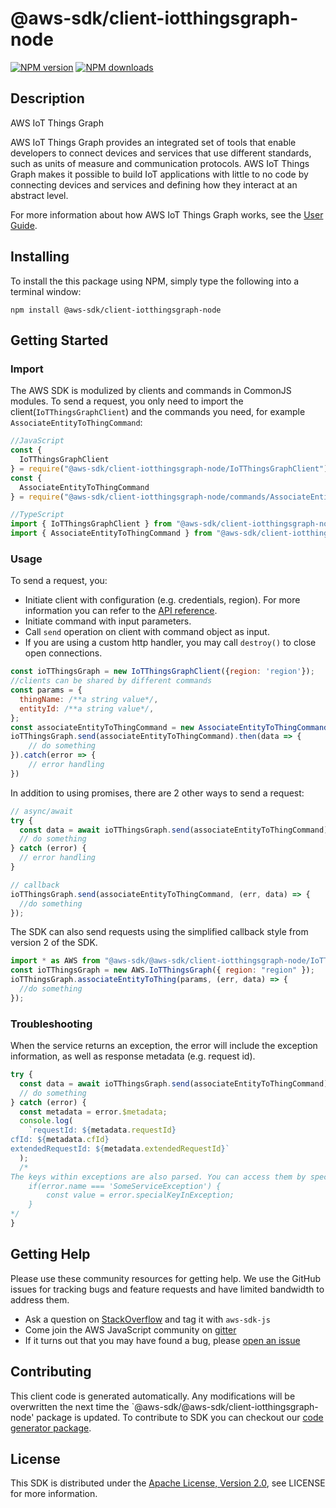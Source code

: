 # @aws-sdk/client-iotthingsgraph-node

[![NPM version](https://img.shields.io/npm/v/@aws-sdk/client-iotthingsgraph-node/preview.svg)](https://www.npmjs.com/package/@aws-sdk/client-iotthingsgraph-node)
[![NPM downloads](https://img.shields.io/npm/dm/@aws-sdk/client-iotthingsgraph-node.svg)](https://www.npmjs.com/package/@aws-sdk/client-iotthingsgraph-node)

## Description

<fullname>AWS IoT Things Graph</fullname> <p>AWS IoT Things Graph provides an integrated set of tools that enable developers to connect devices and services that use different standards, such as units of measure and communication protocols. AWS IoT Things Graph makes it possible to build IoT applications with little to no code by connecting devices and services and defining how they interact at an abstract level.</p> <p>For more information about how AWS IoT Things Graph works, see the <a href="https://docs.aws.amazon.com/thingsgraph/latest/ug/iot-tg-whatis.html">User Guide</a>.</p>

## Installing

To install the this package using NPM, simply type the following into a terminal window:

```
npm install @aws-sdk/client-iotthingsgraph-node
```

## Getting Started

### Import

The AWS SDK is modulized by clients and commands in CommonJS modules. To send a request, you only need to import the client(`IoTThingsGraphClient`) and the commands you need, for example `AssociateEntityToThingCommand`:

```javascript
//JavaScript
const {
  IoTThingsGraphClient
} = require("@aws-sdk/client-iotthingsgraph-node/IoTThingsGraphClient");
const {
  AssociateEntityToThingCommand
} = require("@aws-sdk/client-iotthingsgraph-node/commands/AssociateEntityToThingCommand");
```

```javascript
//TypeScript
import { IoTThingsGraphClient } from "@aws-sdk/client-iotthingsgraph-node/IoTThingsGraphClient";
import { AssociateEntityToThingCommand } from "@aws-sdk/client-iotthingsgraph-node/commands/AssociateEntityToThingCommand";
```

### Usage

To send a request, you:

- Initiate client with configuration (e.g. credentials, region). For more information you can refer to the [API reference][].
- Initiate command with input parameters.
- Call `send` operation on client with command object as input.
- If you are using a custom http handler, you may call `destroy()` to close open connections.

```javascript
const ioTThingsGraph = new IoTThingsGraphClient({region: 'region'});
//clients can be shared by different commands
const params = {
  thingName: /**a string value*/,
  entityId: /**a string value*/,
};
const associateEntityToThingCommand = new AssociateEntityToThingCommand(params);
ioTThingsGraph.send(associateEntityToThingCommand).then(data => {
    // do something
}).catch(error => {
    // error handling
})
```

In addition to using promises, there are 2 other ways to send a request:

```javascript
// async/await
try {
  const data = await ioTThingsGraph.send(associateEntityToThingCommand);
  // do something
} catch (error) {
  // error handling
}
```

```javascript
// callback
ioTThingsGraph.send(associateEntityToThingCommand, (err, data) => {
  //do something
});
```

The SDK can also send requests using the simplified callback style from version 2 of the SDK.

```javascript
import * as AWS from "@aws-sdk/@aws-sdk/client-iotthingsgraph-node/IoTThingsGraph";
const ioTThingsGraph = new AWS.IoTThingsGraph({ region: "region" });
ioTThingsGraph.associateEntityToThing(params, (err, data) => {
  //do something
});
```

### Troubleshooting

When the service returns an exception, the error will include the exception information, as well as response metadata (e.g. request id).

```javascript
try {
  const data = await ioTThingsGraph.send(associateEntityToThingCommand);
  // do something
} catch (error) {
  const metadata = error.$metadata;
  console.log(
    `requestId: ${metadata.requestId}
cfId: ${metadata.cfId}
extendedRequestId: ${metadata.extendedRequestId}`
  );
  /*
The keys within exceptions are also parsed. You can access them by specifying exception names:
    if(error.name === 'SomeServiceException') {
        const value = error.specialKeyInException;
    }
*/
}
```

## Getting Help

Please use these community resources for getting help. We use the GitHub issues for tracking bugs and feature requests and have limited bandwidth to address them.

- Ask a question on [StackOverflow](https://stackoverflow.com/questions/tagged/aws-sdk-js) and tag it with `aws-sdk-js`
- Come join the AWS JavaScript community on [gitter](https://gitter.im/aws/aws-sdk-js-v3)
- If it turns out that you may have found a bug, please [open an issue](https://github.com/aws/aws-sdk-js-v3/issues)

## Contributing

This client code is generated automatically. Any modifications will be overwritten the next time the `@aws-sdk/@aws-sdk/client-iotthingsgraph-node' package is updated. To contribute to SDK you can checkout our [code generator package][].

## License

This SDK is distributed under the
[Apache License, Version 2.0](http://www.apache.org/licenses/LICENSE-2.0),
see LICENSE for more information.

[code generator package]: https://github.com/aws/aws-sdk-js-v3/tree/master/packages/service-types-generator
[api reference]: https://docs.aws.amazon.com/AWSJavaScriptSDK/latest/
